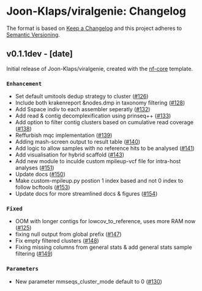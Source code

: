 # Joon-Klaps/viralgenie: Changelog

The format is based on [Keep a Changelog](https://keepachangelog.com/en/1.0.0/)
and this project adheres to [Semantic Versioning](https://semver.org/spec/v2.0.0.html).

## v0.1.1dev - [date]

Initial release of Joon-Klaps/viralgenie, created with the [nf-core](https://nf-co.re/) template.

### `Enhancement`

- Set default umitools dedup strategy to cluster ([#126](https://github.com/Joon-Klaps/viralgenie/pull/126))
- Include both krakenreport &nodes.dmp in taxonomy filtering ([#128](https://github.com/Joon-Klaps/viralgenie/pull/128))
- Add Sspace indiv to each assembler seperatly ([#132](https://github.com/Joon-Klaps/viralgenie/pull/132))
- Add read & contig decomplexification using prinseq++  ([#133](https://github.com/Joon-Klaps/viralgenie/pull/133))
- Add option to filter contig clusters based on cumulative read coverage ([#138](https://github.com/Joon-Klaps/viralgenie/pull/138))
- Reffurbish mqc implementation ([#139](https://github.com/Joon-Klaps/viralgenie/pull/139))
- Adding mash-screen output to result table ([#140](https://github.com/Joon-Klaps/viralgenie/pull/140))
- Add logic to allow samples with no reference hits to be analysed ([#141](https://github.com/Joon-Klaps/viralgenie/pull/141))
- Add visualisation for hybrid scaffold ([#143](https://github.com/Joon-Klaps/viralgenie/pull/143))
- Add new module to inculde custom mpileup-vcf file for intra-host analyses ([#151](https://github.com/Joon-Klaps/viralgenie/pull/151))
- Update docs ([#150](https://github.com/Joon-Klaps/viralgenie/pull/150))
- Make custom-mpileup.py postion 1 index based and not 0 index to follow bcftools ([#153](https://github.com/Joon-Klaps/viralgenie/pull/153))
- Update docs for more streamlined docs & figures ([#154](https://github.com/Joon-Klaps/viralgenie/pull/154))

### `Fixed`

- OOM with longer contigs for lowcov_to_reference, uses more RAM now ([#125](https://github.com/Joon-Klaps/viralgenie/pull/125))
- fixing null output from global prefix ([#147](https://github.com/Joon-Klaps/viralgenie/pull/147))
- Fix empty filtered clusters ([#148](https://github.com/Joon-Klaps/viralgenie/pull/148))
- Fixing missing columns from general stats & add general stats sample filtering ([#149](https://github.com/Joon-Klaps/viralgenie/pull/149))

### `Parameters`
- New parameter mmseqs_cluster_mode default to 0 ([#130](https://github.com/Joon-Klaps/viralgenie/pull/130))
